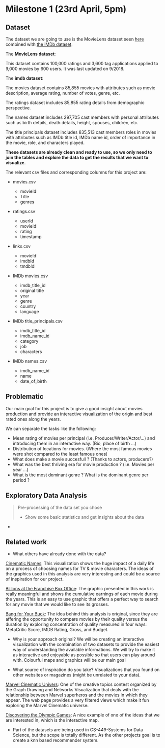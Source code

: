 # Milestone 1 (23rd April, 5pm)

## Dataset

The dataset we are going to use is the MovieLens dataset seen [here](https://grouplens.org/datasets/movielens/) combined with [the iMDb dataset](https://www.kaggle.com/stefanoleone992/imdb-extensive-dataset).

The **MovieLens dataset**:

This dataset contains 100,000 ratings and 3,600 tag applications applied to 9,000 movies by 600 users. It was last updated on 9/2018.

The **imdb dataset**:

The movies dataset contains 85,855 movies with attributes such as movie description, average rating, number of votes, genre, etc.

The ratings dataset includes 85,855 rating details from demographic perspective.

The names dataset includes 297,705 cast members with personal attributes such as birth details, death details, height, spouses, children, etc.

The title principals dataset includes 835,513 cast members roles in movies with attributes such as IMDb title id, IMDb name id, order of importance in the movie, role, and characters played.

**These datasets are already clean and ready to use, so we only need to join the tables and explore the data to get the results that we want to visualize.**

The relevant csv files and corresponding columns for this project are:

- movies.csv
    - movieId
    - Title
    - genres
    
    
- ratings.csv
    - userId
    - movieId
    - rating
    - timestamp
    
    
- links.csv
    - movieId
    - imdbId
    - tmdbId


- IMDb movies.csv
    - imdb_title_id
    - original title
    - year
    - genre
    - country
    - language
    
    
- IMDb title_principals.csv
    - imdb_title_id
    - imdb_name_id
    - category
    - job 
    - characters


- IMDb names.csv
    - imdb_name_id
    - name
    - date_of_birth
    

## Problematic

Our main goal for this project is to give a good insight about movies production and provide an interactive visualization of the origin and best rated ones along the years.

We can separate the tasks like the following:

- Mean rating of movies per principal (i.e. Producer/Writer/Actor/...) and introducing them in an interactive way. (Bio, place of birth ...)
- Distribution of locations for movies. (Where the most famous movies were shot compared to the least famous ones)
- What does make a movie succesfull ? (Thanks to actors, producers?)
- What was the best thriving era for movie production ? (i.e. Movies per year ...)
- What is the most dominant genre ? What is the dominant genre per period ?

## Exploratory Data Analysis

> Pre-processing of the data set you chose
> - Show some basic statistics and get insights about the data

- 

## Related work

- What others have already done with the data?

[Cinematic Names](https://maryzam.github.io/movie-names/): This visualization shows the huge impact of a daily life on a process of choosing names for TV & movie characters. The ideas of the graphics used in this analysis are very interesting and could be a source of inspiration for our project.

[Billions at the Franchise Box Office](https://flowingdata.com/2019/02/20/franchise-box-office/): The graphic presented in this work is really meaningful and shows the cumulative earnings of each movie during the years. This is an easy to use graphic that offers a perfect way to search for any movie that we would like to see its grosses.

[Bang for Your Buck](http://projects.nickdiana.com/datafun/movieQualityVsDuration/): The idea behind this analysis is original, since they are affering the opportunity to compare movies by their quality versus the duration by exploring concentration of quality measured in four ways: MetaCritic Score, IMDB Rating, Gross, and Budget.

- Why is your approach original?
We will be creating an interactive visualization with the combination of two datasets to provide the easiest way of understanding the available informations. We will try to make it as interactive and enjoyable as possible so that users can play around with.
Colourful maps and graphics will be our main goal

- What source of inspiration do you take? Visualizations that you found on other websites or magazines (might be unrelated to your data).

[Marvel Cinematic Univers](https://live.yworks.com/demos/promo/GDC2019/): One of the creative topics contest organized by the Graph Drawing and Networks Visualization that deals with the relationship between Marvel superheros and the movies in which they appear. The web page provides a very filtered views which make it fun exploring the Marvel Cinematic universe. 

[Discovering the Olympic Games](https://com-480-data-visualization.github.io/com-480-project-knn-viz/website/map.html): A nice example of one of the ideas that we are interested in, which is the interactive map.

- Part of the datasets are being used in CS-449-Systems for Data Science, but the scope is totally different. As the other projects goal is to create a knn based recommender system.